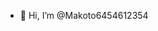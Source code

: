 - 👋 Hi, I’m @Makoto6454612354

<!---
Makoto6454612354/Makoto6454612354 is a ✨ special ✨ repository because its `README.md` (this file) appears on your GitHub profile.
You can click the Preview link to take a look at your changes.
--->
